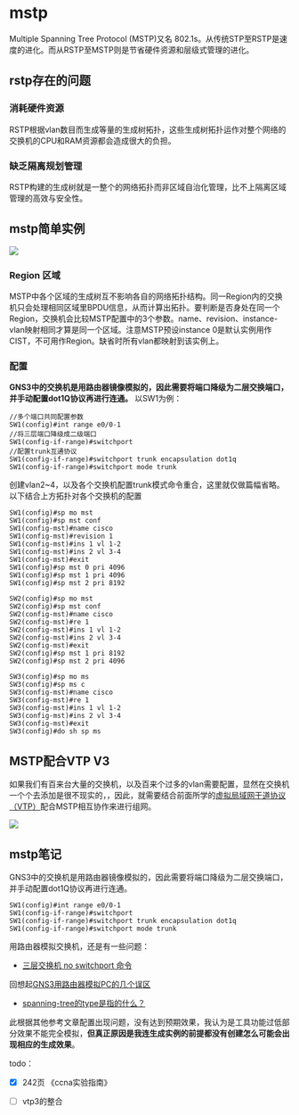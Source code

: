# mstp

Multiple Spanning Tree Protocol (MSTP)又名 802.1s。从传统STP至RSTP是速度的进化。而从RSTP至MSTP则是节省硬件资源和层级式管理的进化。

## rstp存在的问题

### 消耗硬件资源

RSTP根据vlan数目而生成等量的生成树拓扑，这些生成树拓扑运作对整个网络的交换机的CPU和RAM资源都会造成很大的负担。

### 缺乏隔离规划管理

RSTP构建的生成树就是一整个的网络拓扑而非区域自治化管理，比不上隔离区域管理的高效与安全性。

## mstp简单实例

![](https://i.postimg.cc/Pr2Z1v8w/Snipaste-2019-11-26-23-05-37.png)

### Region 区域

MSTP中各个区域的生成树互不影响各自的网络拓扑结构。同一Region内的交换机只会处理相同区域里BPDU信息，从而计算出拓扑。要判断是否身处在同一个Region，交换机会比较MSTP配置中的3个参数。name、revision、instance-vlan映射相同才算是同一个区域。注意MSTP预设instance 0是默认实例用作CIST，不可用作Region。缺省时所有vlan都映射到该实例上。

### 配置

**GNS3中的交换机是用路由器镜像模拟的，因此需要将端口降级为二层交换端口，并手动配置dot1Q协议再进行连通。** 以SW1为例：

```ios
//多个端口共同配置参数
SW1(config)#int range e0/0-1
//将三层端口降级成二级端口
SW1(config-if-range)#switchport 
//配置trunk互通协议
SW1(config-if-range)#switchport trunk encapsulation dot1q 
SW1(config-if-range)#switchport mode trunk
```

创建vlan2~4，以及各个交换机配置trunk模式命令重合，这里就仅做篇幅省略。以下结合上方拓扑对各个交换机的配置

```
SW1(config)#sp mo mst
SW1(config)#sp mst conf
SW1(config-mst)#name cisco
SW1(config-mst)#revision 1
SW1(config-mst)#ins 1 vl 1-2
SW1(config-mst)#ins 2 vl 3-4
SW1(config-mst)#exit
SW1(config)#sp mst 0 pri 4096
SW1(config)#sp mst 1 pri 4096
SW1(config)#sp mst 2 pri 8192
```

```
SW2(config)#sp mo mst
SW2(config)#sp mst conf
SW2(config-mst)#name cisco
SW2(config-mst)#re 1
SW2(config-mst)#ins 1 vl 1-2
SW2(config-mst)#ins 2 vl 3-4
SW2(config-mst)#exit
SW2(config)#sp mst 1 pri 8192
SW2(config)#sp mst 2 pri 4096
```

```
SW3(config)#sp mo ms
SW3(config)#sp ms c
SW3(config-mst)#name cisco
SW3(config-mst)#re 1
SW3(config-mst)#ins 1 vl 1-2
SW3(config-mst)#ins 2 vl 3-4
SW3(config-mst)#exit
SW3(config)#do sh sp ms
```

## MSTP配合VTP V3

如果我们有百来台大量的交换机，以及百来个过多的vlan需要配置，显然在交换机一个个去添加是很不现实的，，因此，就需要结合前面所学的[虚拟局域网干道协议（VTP）](sike-jiaohuan/vtp.md)配合MSTP相互协作来进行组网。

![](https://i.postimg.cc/Pr2Z1v8w/Snipaste-2019-11-26-23-05-37.png)

## mstp笔记

GNS3中的交换机是用路由器镜像模拟的，因此需要将端口降级为二层交换端口，并手动配置dot1Q协议再进行连通。

```ios
SW1(config)#int range e0/0-1
SW1(config-if-range)#switchport 
SW1(config-if-range)#switchport trunk encapsulation dot1q 
SW1(config-if-range)#switchport mode trunk
```

用路由器模拟交换机，还是有一些问题：

* [三层交换机 no switchport 命令](https://blog.csdn.net/chengxiug/article/details/88902274)

回想起[GNS3用路由器模拟PC的几个误区](https://bbs.hh010.com/thread-457308-1-1.html?_dsign=774775df)

* [spanning-tree的type是指的什么？](https://zhidao.baidu.com/question/562426439.html)

此根据其他参考文章配置出现问题，没有达到预期效果，我认为是工具功能过低部分效果不能完全模拟，**但真正原因是我连生成实例的前提都没有创建怎么可能会出现相应的生成效果**。

todo：

* [x] 242页 《ccna实验指南》
* [ ] vtp3的整合

